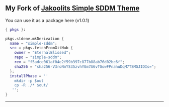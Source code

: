 ## My Fork of [Jakoolits Simple SDDM Theme](https://github.com/JaKooLit/simple-sddm)

You can use it as a package here (v1.0.1)

```nix
{ pkgs }:

pkgs.stdenv.mkDerivation {
  name = "simple-sddm";
  src = pkgs.fetchFromGitHub {
    owner = "EternalBlissed";
    repo = "simple-sddm";
    rev = "f5adce061af04e2f59b397c877b88ab76d02bc6f";
    sha256 = "sha256-V3roNmYS35zvhYGm7A6vTGowFPnahuDqM7TSMGJIDIs=";
  };
  installPhase = ''
    mkdir -p $out
    cp -R ./* $out/
   '';
}
```

---



